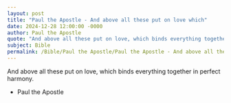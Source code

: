 ```yaml
---
layout: post
title: "Paul the Apostle - And above all these put on love which"
date: 2024-12-28 12:00:00 -0000
author: Paul the Apostle
quote: "And above all these put on love, which binds everything together in perfect harmony."
subject: Bible
permalink: /Bible/Paul the Apostle/Paul the Apostle - And above all these put on love which
---
```


And above all these put on love, which binds everything together in perfect harmony.

- Paul the Apostle
